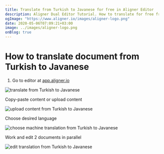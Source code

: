```yaml
---
title: Translate from Turkish to Javanese for free in Aligner Editor
description: Aligner Dual Editor Tutorial. How to translate for free from Turkish to Javanese. Aligner is multilingual document management platform. 
ogImage: "https://www.aligner.io/images/aligner-logo.png"
date: 2020-05-06T07:09:21+03:00
image: ../images/aligner-logo.png
onBlog: true
---
```


# How to translate document from Turkish to Javanese

1. Go to editor at [app.aligner.io](https://app.aligner.io "Aligner App web page")

![translate from Turkish to Javanese](../aligner-blank-editor.png "translate from Turkish to Javanese")

Copy-paste content or upload content

![upload content from Turkish to Javanese](../aligner-uploaded-document.png "upload content from Turkish to Javanese")

Choose desired language

![choose machine translation from Turkish to Javanese](../aligner-language-dropdown.png "choose machine translation from Turkish to Javanese")

Work and edit 2 documents in parallel

![edit translation from Turkish to Javanese](../aligner-double-sitded-editor.png "edit translation from Turkish to Javanese")

